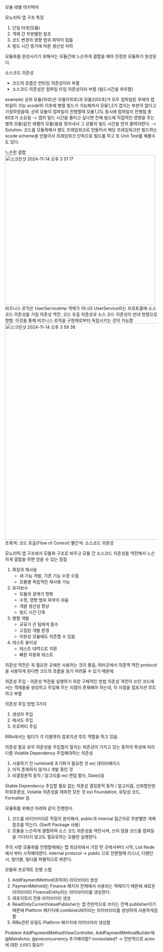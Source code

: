 

모듈 레벨 아키텍처

모노리틱 앱 구조 특징
1. 단일 타겟(모듈)
2. 객체 간 무분별한 참조
3. 코드 변경의 영향 범위 파악이 힘듦
4. 빌드 시간 증가에 따른 생산성 저하

모듈화를 완성시키기 위해서는 모듈간에 느슨하게 결합을 해야 진정한 모듈화가 완성된다.

소스코드 의존성
- 코드의 흐름은 런타임 의존성이라 부름
- 소스코드 의존성은 컴파일 타임 의존성이라 부름 (빌드시간을 좌우함)

example) 상위 모듈(10초)은 모듈1(10초)과 모듈2(50초)가 모두 컴파일된 후에야 컴파일이 가능
xcode10 이후에 병렬 빌드가 가능해져서 모듈1,2가 겹지는 부분이 없다고 가정하였을때, 상위 모듈이 컴파일이 진행할때 모듈1,2도 동시에 컴파일이 진행됨 총 60초가 소요됨
-> 앱의 빌드 시간을 줄이고 싶다면 전체 빌드에 직접적인 영향을 주는 병목 모듈(같은 레벨의 모듈)들을 찾아내서 그 모듈의 빌드 시간을 먼저 줄여야한다.
-> Solution: 코드를 모듈화해서 별도 프레임워크로 만들어서 해당 프레임워크만 빌드하는 xcode scheme을 만들어서 프레임워크 단독으로 빌드를 하고 또 Unit Test를 해볼수도 있다.

느슨한 결합
<img width="494" alt="스크린샷 2024-11-14 오후 3 51 17" src="https://github.com/user-attachments/assets/6db202c8-0d30-4fc9-9b6e-7c9325fe3539">
비즈니스 로직은 UserServiceImp 객체가 아니라 UserService라는 프로토콜에 소스 코드 의존성을 가짐
의존성 역전, 코드 호출 의존성과 소스 코드 의존성이 반대 방향으로 향함. 이것을 통해 비즈니스 로직을 구현제로부터 독립시키는 것이 가능함
<img width="713" alt="스크린샷 2024-11-14 오후 3 59 38" src="https://github.com/user-attachments/assets/04b178e1-807e-4ce0-9bd3-557d3695cb9d"> 
초록색: 코드 호출(Flow of Control)
빨간색: 소스코드 의존성

모노리틱 앱 구조에서 모듈화 구조로 바꾸고 모듈 간 소스코드 의존성을 역전해서 느슨하게 결합을 하면 얻을 수 있는 장점
1. 확장과 재사용
   - 새 기능 개발, 기존 기능 수정 수월
   - 모듈별 독립적인 재사용 가능
2. 유지보수
   - 모듈의 경계가 명확
   - 수정, 영향 범위 파악이 쉬움
   - 개발 생산성 향상
   - 빌드 시간 단축
3. 병렬 개발
   - 규묘가 큰 팀에게 필수
   - 고립된 개발 환경
   - 미완성 모듈에도 의존할 수 있음
4. 테스트 용이성
   - 테스트 대역으로 치환
   - 빠른 자동화 테스트
  
의존성 역전은 꼭 필요한 곳에만 사용하는 것이 좋음, 여러곳에서 의존역 역전 protocol을 사용하게 된다면 코드의 흐름을 읽기 어려울 수 있기 때문에.

의존성 주입 - 의존성 역전을 실행하기 위한 구체적인 방법
의존성 격전이 쓰인 코드에서는 객체들을 생성하고 주입해 주는 지점이 존재해야 하는데, 이 지점을 컴포지션 루트하고 부름

의존성 주입 방법 3가지
1. 생성자 주입
2. 매서드 주입
3. 프로퍼티 주입

RIBs에서는 빌더가 각 리블렛의 컴포지션 루트 역할을 하고 있음.

의존성 필요 유무
의존성을 주입할지 말지는 외존성이 가지고 있는 동작의 특성에 따라 다름
Volatile Dependency 주입해야하는 의존성
1. 사용하기 전 runtime에 초기화가 필요한 것 ex) 데이터베이스
2. 아직 존재하지 않거나 개발 중인 것
3. 비결정론적 동작 / 알고리즘 ex) 랜덤 함수, Date()등
   
Stable Dependency 주입할 필요 없는 의존성
결정론적 동작 / 알고리즘, 신뢰할만한 하위호환성, Volatile 의존성을 제외한 모든 것
ex) Foundation, 유팅성 코드, Formatter 등


모듈화를 위해선 아래와 같이 진행한다.
1. 코드를 라이브러리로 적절히 분리해서, public과 internal 접근자로 무분별한 개체 참조를 막는다. (Swift Package 사용)
2. 모듈을 느슨하게 결합하여 소스 코드 의존성을 역전시켜, 쓰지 않을 코드를 컴파일을 기다리지 않고도 필요로하는 모듈만 실행한다.

주의 사항
모듈화를 진행할때에는 앱 최상위에서 가장 먼 곳에서부터 시작, List Node에서 부터 시작해야한다. 
internal protocol -> public 으로 전환할때 리스너, 디펜던시, 빌더블, 빌더를 퍼블릭으로 바꾼다.

모듈화 프로젝트 진행 스텝
1. AddPaymentMethod(최하위) 라이브러리 생성
2. PaymentMehotd는 Finance 패키지 전체에서 사용되는 객체이기 때문에 새로운 라이브러리 FinanceEntity라는 라이브러리를 생성한다.
3. 레포지토리 전용 라이브러리 생성
4. ReadOnlyCurrentValuePublisher는 앱 전반적으로 쓰이는 잔액 publisher이기 때문에 Platform 패키지에 combineUtil이라는 라이브러리를 생성하여 사용하게끔함
5. RIBs관련 유틸도 Platform 패키지에 라이브러리 생성함




Problem
AddPaymentMethodViewController, AddPaymentMethodBuilder에 @MainActor, @preconcurrency 추가해야함? nonisolated?
-> 전반적으로 actor에 대한 스터디 필요!!!



